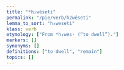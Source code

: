 ```yaml
---
title: "*h₂wéseti"
permalink: "/pie/verb/h2wéseti"
lemma_to_sort: "h₂weseti"
klass: verb
etymology: ["From *h₂wes- (“to dwell”)."]
markers: []
synonyms: []
definitions: ["to dwell", "remain"]
topics: []
---
```

